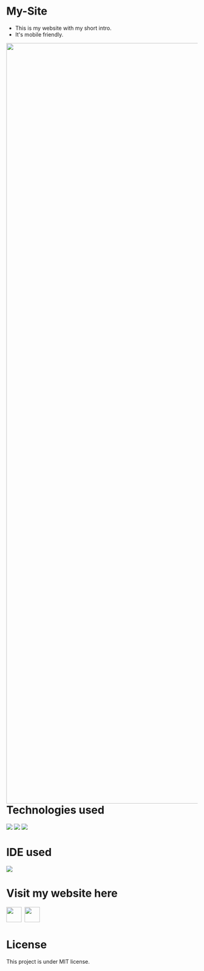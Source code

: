 # My-Site
  * This is my website with my short intro.
  * It's mobile friendly.
<img align="left" width="2000px" src="https://github.com/ValentineFernandes/ValentineFernandes/blob/main/Portfolio/img3.jpg" />

# Technologies used
<img src="https://img.shields.io/badge/HTML5-FF3300?style=for-the-badge&logo=html5&logoColor=white">
<img src="https://img.shields.io/badge/CSS3-0066FF?style=for-the-badge&logo=css3&logoColor=white">
<img src="https://img.shields.io/badge/Bootstrap-993399?style=for-the-badge&logo=bootstrap&logoColor=white">

# IDE used
<img src="https://img.shields.io/badge/Notepad++-90E59A.svg?style=for-the-badge&logo=notepad%2B%2B&logoColor=black">

# Visit my website here
<a href="https://valentinefernandes.github.io/My-Site/">
<img width="40" height="40" src="https://github.com/ValentineFernandes/ValentineFernandes/blob/main/Portfolio/github.png"></a>
&nbsp;<a href="https://mysiteapp.netlify.app"><img width="40" height="40" src="https://github.com/ValentineFernandes/ValentineFernandes/blob/main/Portfolio/netlify.jpg"></a> 

# License
This project is under MIT license.
